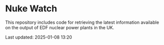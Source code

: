 # Nuke Watch

This repository includes code for retrieving the latest information available on the output of EDF nuclear power plants in the UK.

Last updated: 2025-01-08 13:20